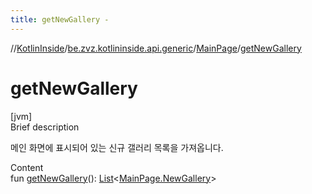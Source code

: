 ```yaml
---
title: getNewGallery -
---
```

//[KotlinInside](../../index.md)/[be.zvz.kotlininside.api.generic](../index.md)/[MainPage](index.md)/[getNewGallery](get-new-gallery.md)



# getNewGallery  
[jvm]  
Brief description  


메인 화면에 표시되어 있는 신규 갤러리 목록을 가져옵니다.

  
Content  
fun [getNewGallery](get-new-gallery.md)(): [List](https://kotlinlang.org/api/latest/jvm/stdlib/kotlin.collections/-list/index.html)<[MainPage.NewGallery](-new-gallery/index.md)>  



